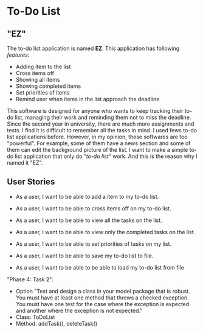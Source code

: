 # To-Do List 

## "EZ"
The to-do list application is named **EZ**. This application has following *features*: 
- Adding item to the list
- Cross items off
- Showing all  items
- Showing completed items
- Set priorities of items
- Remind user when items in the list approach the deadline
  
 This software is designed for anyone who wants to keep tracking their to-do list, managing 
 their work and reminding them not to miss the deadline. Since the second year in university,
 there are much more assignments and tests. I find it is difficult to remember all the tasks
 in mind. I used fews to-do list applications before. However, in my opinion, these softwares are
 too "powerful". For example, some of them have a news section and some of them can edit the background
 picture of the list. I want to make a simple to-do list application that only do *"to-do list"* work.
 And this is the reason why I named it "EZ".
 

## User Stories
- As a user, I want to be able to add a item to my to-do list.

- As a user, I want to be able to cross items off on my to-do list.

- As a user, I want to be able to view all the tasks on the list.

- As a user, I want to be able to view only the completed tasks on the list.

- As a user, I want to be able to set priorities of tasks on my list.

- As a user, I want to be able to save my to-do list to file.

- As a user, I want to be able to be able to load my to-do list from file 

"Phase 4: Task 2":     
- Option "Test and design a class in your model package that is robust.  You must have at least one method that throws a checked exception.  You must have one test for the case where the exception is expected and another where the exception is not expected."
- Class: ToDoList
- Method: addTask(),  deleteTask()